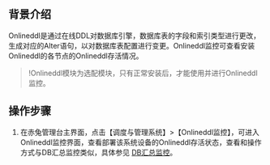 ## 背景介绍
Onlineddl是通过在线DDL对数据库引擎，数据库表的字段和索引类型进行更改，生成对应的Alter语句，以对数据库表配置进行变更。Onlineddl监控可查看安装Onlineddl的各节点的Onlineddl存活情况。
>!Onlineddl模块为选配模块，只有正常安装后，才能使用并进行Onlineddl监控。

## 操作步骤
1. 在赤兔管理台主界面，点击【调度与管理系统】>【Onlineddl监控】，可进入Onlineddl监控界面，查看部署该系统设备的Onlineddl存活状态，查看和操作方式与DB汇总监控类似，具体参见 [DB汇总监控](https://cloud.tencent.com/document/product/1515/62324)。
